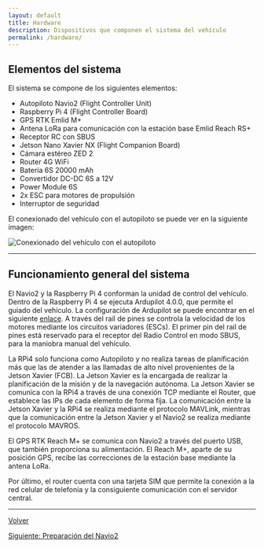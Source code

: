 ```yaml
---
layout: default
title: Hardware
description: Dispositivos que componen el sistema del vehículo
permalink: /hardware/
---
```


## Elementos del sistema

El sistema se compone de los siguientes elementos:

* Autopiloto Navio2 (Flight Controller Unit)
* Raspberry Pi 4 (Flight Controller Board)
* GPS RTK Emlid M+
* Antena LoRa para comunicación con la estación base Emlid Reach RS+
* Receptor RC con SBUS
* Jetson Nano Xavier NX (Flight Companion Board)
* Cámara estéreo ZED 2
* Router 4G WiFi
* Batería 6S 20000 mAh
* Convertidor DC-DC 6S a 12V
* Power Module 6S
* 2x ESC para motores de propulsión
* Interruptor de seguridad

El conexionado del vehículo con el autopiloto se puede ver en la siguiente imagen:

![Conexionado del vehículo con el autopiloto](/ASV_Loyola_US/images/diagrama_hardware.svg)

---
## Funcionamiento general del sistema
El Navio2 y la Raspberry Pi 4 conforman la unidad de control del vehículo. Dentro de la Raspberry Pi 4 se ejecuta Ardupilot 4.0.0, que permite el guiado del vehículo. La configuración de Ardupilot se puede encontrar en el siguiente [enlace](https://docs.emlid.com/navio2/ardupilot/installation-and-running). A través del rail de pines se controla la velocidad de los motores mediante los circuitos variadores (ESCs). El primer pin del rail de pines está reservado para el receptor del Radio Control en modo SBUS, para la maniobra manual del vehículo.

La RPi4 solo funciona como Autopiloto y no realiza tareas de planificación más que las de atender a las llamadas de alto nivel provenientes de la Jetson Xavier (FCB). La Jetson Xavier es la encargada de realizar la planificación de la misión y de la navegación autónoma. La Jetson Xavier se comunica con la RPi4 a través de una conexión TCP mediante el Router, que establece las IPs de cada elemento de forma fija. La comunicación entre la Jetson Xavier y la RPi4 se realiza mediante el protocolo MAVLink, mientras que la comunicación entre la Jetson Xavier y el Navio2 se realiza mediante el protocolo MAVROS.

El GPS RTK Reach M+ se comunica con Navio2 a través del puerto USB, que también proporciona su alimentación. El Reach M+, aparte de su posición GPS, recibe las correcciones de la estación base mediante la antena LoRa. 

Por último, el router cuenta con una tarjeta SIM que permite la conexión a la red celular de telefonía y la consiguiente comunicación con el servidor central.


---
 [Volver](../)   

 [Siguiente: Preparación del Navio2](/ASV_Loyola_US/navio2/)